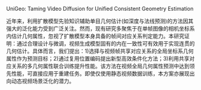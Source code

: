 UniGeo: Taming Video Diffusion for Unified Consistent Geometry Estimation


近年来，利用扩散模型先验知识辅助单目几何估计(如深度与法线预测)的方法因其强大的泛化能力受到广泛关注。然而，现有研究多聚焦于在单帧图像的相机坐标系内估计几何属性，忽视了扩散模型本身具备的帧间对应关系判定能力。本研究证明：通过合理设计与微调，视频生成模型固有的内在一致性可有效用于实现连贯的几何估计。具体而言，我们提出：1)选择与视频帧共享对应关系的全局坐标系几何属性作为预测目标；2)通过复用位置编码提出新型高效条件化方法；3)利用共享对应关系的多几何属性联合训练提升性能。该方法在视频全局几何属性预测中达到领先性能，可直接应用于重建任务。即使仅使用静态视频数据训练，本方案亦展现出向动态视频场景泛化的潜力。   